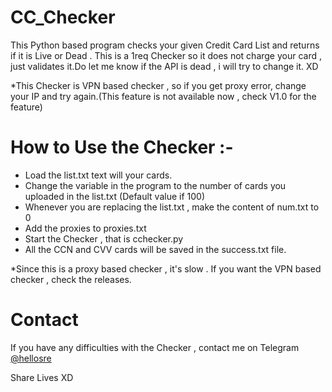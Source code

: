 # CC_Checker
This Python based program checks your given Credit Card List and returns if it is Live or Dead . This is a 1req Checker so it does not charge your card , just validates it.Do let me know if the API is dead , i will try to change it. XD

*This Checker is VPN based checker , so if you get proxy error, change your IP and try again.(This feature is not available now , check V1.0 for the feature)

# How to Use the Checker :-

 - Load the list.txt text will your cards.
 - Change the variable in the program to the number of cards you uploaded in the list.txt (Default value if 100)
 - Whenever you are replacing the list.txt , make the content of num.txt to 0
 - Add the proxies to proxies.txt
 - Start the Checker , that is cchecker.py
 - All the CCN and CVV cards will be saved in the success.txt file.
 
 *Since this is a proxy based checker , it's slow . If you want the VPN based checker , check the releases.

# Contact
If you have any difficulties with the Checker , contact me on Telegram [@hellosre](https://t.me/hellosre)

Share Lives XD
